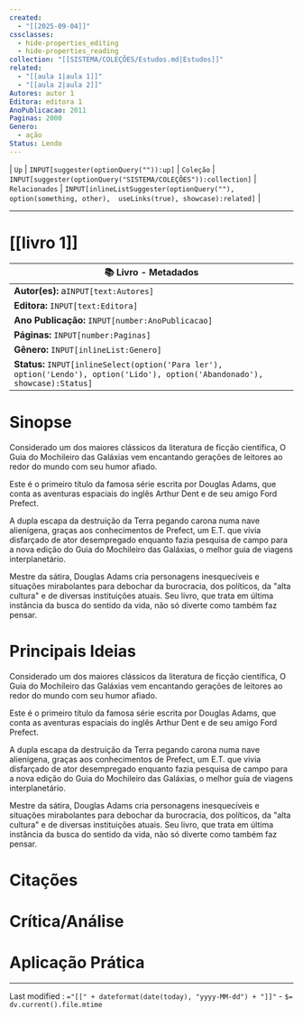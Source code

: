 ```yaml
---
created:
  - "[[2025-09-04]]"
cssclasses:
  - hide-properties_editing
  - hide-properties_reading
collection: "[[SISTEMA/COLEÇÕES/Estudos.md|Estudos]]"
related:
  - "[[aula 1|aula 1]]"
  - "[[aula 2|aula 2]]"
Autores: autor 1
Editora: editora 1
AnoPublicacao: 2011
Paginas: 2000
Genero:
  - ação
Status: Lendo
---
```


| `Up` | `INPUT[suggester(optionQuery("")):up]`    | `Coleção` | `INPUT[suggester(optionQuery("SISTEMA/COLEÇÕES")):collection]`   | `Relacionados` | `INPUT[inlineListSuggester(optionQuery(""), option(something, other),  useLinks(true), showcase):related]`  |



---
# [[livro 1]] 

| 📚 **Livro - Metadados**                                                                                                      |
| ----------------------------------------------------------------------------------------------------------------------------- |
| **Autor(es):** a`INPUT[text:Autores]`                                                                                         |
| **Editora:** `INPUT[text:Editora]`                                                                                            |
| **Ano Publicação:** `INPUT[number:AnoPublicacao]`                                                                             |
| **Páginas:** `INPUT[number:Paginas]`                                                                                          |
| **Gênero:** `INPUT[inlineList:Genero]`                                                                                        |
| **Status:** `INPUT[inlineSelect(option('Para ler'), option('Lendo'), option('Lido'), option('Abandonado'), showcase):Status]` |



# Sinopse


Considerado um dos maiores clássicos da literatura de ficção científica, O Guia do Mochileiro das Galáxias vem encantando gerações de leitores ao redor do mundo com seu humor afiado.

Este é o primeiro título da famosa série escrita por Douglas Adams, que conta as aventuras espaciais do inglês Arthur Dent e de seu amigo Ford Prefect.

A dupla escapa da destruição da Terra pegando carona numa nave alienígena, graças aos conhecimentos de Prefect, um E.T. que vivia disfarçado de ator desempregado enquanto fazia pesquisa de campo para a nova edição do Guia do Mochileiro das Galáxias, o melhor guia de viagens interplanetário.

Mestre da sátira, Douglas Adams cria personagens inesquecíveis e situações mirabolantes para debochar da burocracia, dos políticos, da "alta cultura" e de diversas instituições atuais. Seu livro, que trata em última instância da busca do sentido da vida, não só diverte como também faz pensar.

# Principais Ideias

Considerado um dos maiores clássicos da literatura de ficção científica, O Guia do Mochileiro das Galáxias vem encantando gerações de leitores ao redor do mundo com seu humor afiado.

Este é o primeiro título da famosa série escrita por Douglas Adams, que conta as aventuras espaciais do inglês Arthur Dent e de seu amigo Ford Prefect.

A dupla escapa da destruição da Terra pegando carona numa nave alienígena, graças aos conhecimentos de Prefect, um E.T. que vivia disfarçado de ator desempregado enquanto fazia pesquisa de campo para a nova edição do Guia do Mochileiro das Galáxias, o melhor guia de viagens interplanetário.

Mestre da sátira, Douglas Adams cria personagens inesquecíveis e situações mirabolantes para debochar da burocracia, dos políticos, da "alta cultura" e de diversas instituições atuais. Seu livro, que trata em última instância da busca do sentido da vida, não só diverte como também faz pensar.

# Citações

# Crítica/Análise

# Aplicação Prática

---

Last modified :   `="[[" + dateformat(date(today), "yyyy-MM-dd") + "]]"` - `$= dv.current().file.mtime`